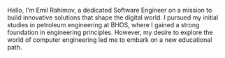 Hello, I'm Emil Rahimov, a dedicated Software Engineer on a mission to build innovative solutions that shape the digital world. I pursued my initial studies in petroleum engineering at BHOS, where I gained a strong foundation in engineering principles. However, my desire to explore the world of computer engineering led me to embark on a new educational path.